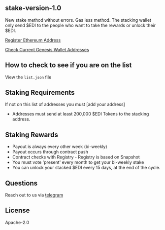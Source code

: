 ## stake-version-1.0
New stake method without errors.
Gas less method. The stacking wallet only send $EDI to the people who want to take the rewards or unlock their $EDI.

[Register Ethereum Address](https://forms.gle/13qRpVyJ6FRqwZfFA)

[Check Current Genesis Wallet Addresses](https://docs.google.com/spreadsheets/d/1EY5y3MNUS70a4ttMb6Gqm_Wyz30HwVJEAgZccm4ITpQ/edit#gid=0)


## How to check to see if you are on the list

View the `list.json` file

## Staking Requirements

If not on this list of addresses you must [add your address]

- Addresses must send at least 200,000 \$EDI Tokens to the stacking address.

## Staking Rewards

- Payout is always every other week (bi-weekly)
- Payout occurs through contract push
- Contract checks with Registry - Registry is based on Snapshot
- You must vote 'present' every month to get your bi-weekly stake
- You can unlock your stacked $EDI every 15 days, at the end of the cycle.


## Questions

Reach out to us via [telegram](https://t.me/freighttrust)


## License

Apache-2.0

